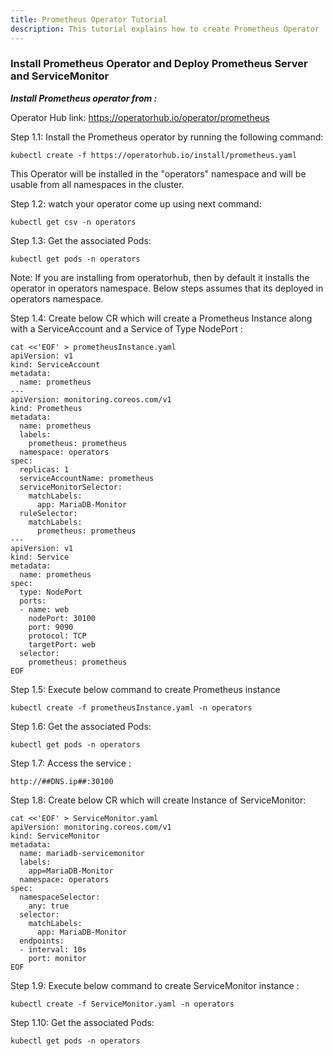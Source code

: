 ```yaml
---
title: Prometheus Operator Tutorial
description: This tutorial explains how to create Prometheus Operator
---
```



### Install Prometheus Operator and Deploy Prometheus Server and ServiceMonitor


***Install Prometheus operator from :*** 

Operator Hub link: https://operatorhub.io/operator/prometheus


Step 1.1: Install the Prometheus operator by running the following command:

```execute
kubectl create -f https://operatorhub.io/install/prometheus.yaml
```

This Operator will be installed in the "operators" namespace and will be usable from all namespaces in the cluster.


Step 1.2: watch your operator come up using next command:

```execute
kubectl get csv -n operators
```

Step 1.3: Get the associated Pods:

```execute
kubectl get pods -n operators
```


Note: If you are installing from operatorhub, then by default it installs the operator in operators namespace.
Below steps assumes that its deployed in operators namespace.



Step 1.4: Create below CR which will create a Prometheus Instance along with a ServiceAccount and a Service of Type NodePort :


```execute
cat <<'EOF' > prometheusInstance.yaml
apiVersion: v1
kind: ServiceAccount
metadata:
  name: prometheus
---
apiVersion: monitoring.coreos.com/v1
kind: Prometheus
metadata:
  name: prometheus
  labels:
    prometheus: prometheus
  namespace: operators
spec:
  replicas: 1
  serviceAccountName: prometheus
  serviceMonitorSelector:
    matchLabels:
      app: MariaDB-Monitor       
  ruleSelector:
    matchLabels:
      prometheus: prometheus  
---
apiVersion: v1
kind: Service
metadata:
  name: prometheus
spec:
  type: NodePort
  ports:
  - name: web
    nodePort: 30100
    port: 9090
    protocol: TCP
    targetPort: web
  selector:
    prometheus: prometheus
EOF
```


Step 1.5: Execute below command to create Prometheus instance



```execute
kubectl create -f prometheusInstance.yaml -n operators
```


Step 1.6: Get the associated Pods:



```execute
kubectl get pods -n operators
```


Step 1.7: Access the service :


```
http://##DNS.ip##:30100
```



Step 1.8: Create below CR which will create Instance of ServiceMonitor:


```execute
cat <<'EOF' > ServiceMonitor.yaml
apiVersion: monitoring.coreos.com/v1
kind: ServiceMonitor
metadata:
  name: mariadb-servicemonitor
  labels:
    app=MariaDB-Monitor    
  namespace: operators 
spec:
  namespaceSelector:
    any: true
  selector:
    matchLabels:
      app: MariaDB-Monitor
  endpoints:
  - interval: 10s
    port: monitor    
EOF
```


Step 1.9: Execute below command to create ServiceMonitor instance :


```execute
kubectl create -f ServiceMonitor.yaml -n operators
```


Step 1.10: Get the associated Pods:



```execute
kubectl get pods -n operators
```

